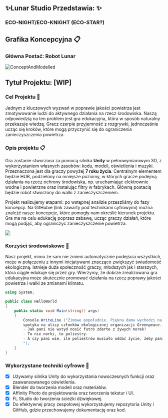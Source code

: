 
## ✨Lunar Studio Przedstawia: ✨

### **ECO-NIGHT**/**ECO-KNIGHT** (ECO-STAR?)


## Grafika Koncepcyjna 📋

### Główna Postać: Robot Lunar

![ConceptAndModelled](https://github.com/PolarDevTaken/-WIP-/assets/60744493/a553f829-b5d7-46bd-a411-349386926719)



## Tytuł Projektu: **[WIP]** 

### Cel Projektu 🎯

Jednym z kluczowych wyzwań w poprawie jakości powietrza jest zmotywowanie ludzi do aktywnego działania na rzecz środowiska. Naszą odpowiedzią na ten problem jest gra edukacyjna, która w sposób naturalny przekazuje wiedzę. Gracz czerpie przyjemność z rozgrywki, jednocześnie ucząc się kroków, które mogą przyczynić się do ograniczenia zanieczyszczenia powietrza.

### Opis projektu 📋
Gra zostanie stworzona za pomocą silnika **Unity** w pełnowymiarowym 3D, z wykorzystaniem własnych zasobów: kodu, modeli, oświetlenia i muzyki. Przeznaczona jest dla graczy powyżej **7 roku życia**. Centralnym elementem będzie HUB, podzielony na mniejsze poziomy, w których gracze podejmą działania na rzecz ochrony środowiska, np. uruchamiając elektrownie wodne i powietrzne oraz instalując filtry w fabrykach. Główną postacią będzie robot stworzony do walki z zanieczyszczeniem.

Projekt realizujemy etapami: po wstępnej analizie przeszliśmy do fazy koncepcji. Na GitHubie (link zawarty pod technikami cyfrowymi) można znaleźć nasze koncepcje, które pomogły nam określić kierunek projektu. Gra ma na celu edukację poprzez zabawę, ucząc graczy działań, które mogą podjąć, aby ograniczyć zanieczyszczenie powietrza.

![](https://dotnet.microsoft.com/blob-assets/images/illustrations/unity/unity-engine-landscape-swimlane.png)
### Korzyści środowiskowe 🌱
Nasz projekt, mimo że sam nie zmieni automatycznie podejścia wszystkich, może w połączeniu z innymi inicjatywami znacząco zwiększyć świadomość ekologiczną. Istnieje duża społeczność graczy, młodszych jak i starszych, która ciągle edukuje się przez gry. Wierzymy, że dobrze zrealizowana gra edukacyjna może skutecznie promować działania na rzecz poprawy jakości powietrza i walki ze zmianami klimatu.




```C#
using System;

public class HelloWorld
{
    public static void Main(string[] args)
    {
        Console.WriteLine ("Zimowe popołudnie. Piękna dama wychodzi na spacer w futrze i
        spotyka na ulicy członków ekologicznej organizacji Greenpeace.  
        - Jak pani nie wstyd nosić futro zdarte z żywych norek?  
        - To nie norki, to poliestry.  
        - A czy pani wie, ile poliestrów musiało oddać życie, żeby pani miała futro?!
        ");
    }
}
```

### Wykorzystane techniki cyfrowe 🤖
- [x] Używamy silnika Unity do wykorzystania nowoczesnych funkcji oraz zaawansowanego oświetlenia.
- [x] Blender do tworzenia modeli oraz materiałów.
- [x] Affinity Photo do projektowania oraz tworzenia tekstur i UI.
- [x] FL Studio do tworzenia ścieżki dźwiękowej.
- [x] Do efektywnej pracy zespołowej wykorzystujemy repozytoria Unity i GitHub, gdzie przechowujemy dokumentację oraz kod.

